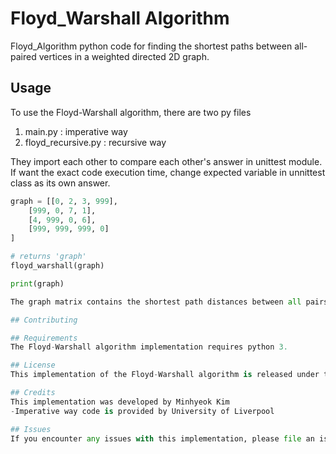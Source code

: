 # Floyd_Warshall Algorithm
Floyd_Algorithm python code for finding the shortest paths between all-paired vertices in a weighted directed 2D graph.

## Usage
To use the Floyd-Warshall algorithm, there are two py files
1) main.py : imperative way
2) floyd_recursive.py : recursive way

They import each other to compare each other's answer in unittest module.
If want the exact code execution time, change expected variable in unnittest class as its own answer. 

```python
graph = [[0, 2, 3, 999],
    [999, 0, 7, 1],
    [4, 999, 0, 6],
    [999, 999, 999, 0]
]

# returns 'graph'
floyd_warshall(graph)

print(graph)

The graph matrix contains the shortest path distances between all pairs of vertices, 

## Contributing

## Requirements
The Floyd-Warshall algorithm implementation requires python 3.

## License
This implementation of the Floyd-Warshall algorithm is released under the MIT License. See the LICENSE file for more details.

## Credits
This implementation was developed by Minhyeok Kim
-Imperative way code is provided by University of Liverpool

## Issues
If you encounter any issues with this implementation, please file an issue on the GitHub repository.

